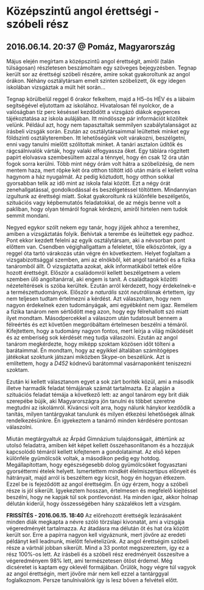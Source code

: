 # Középszintű angol érettségi - szóbeli rész
## 2016.06.14. 20:37 @ Pomáz, Magyarország
Május elején megírtam a középszintű angol érettségit, amiről (talán túlságosan) részletesen beszámoltam egy szöveges bejegyzésben. Tegnap került sor az érettségi szóbeli részére, amire sokat gyakoroltunk az angol órákon. Néhány osztálytársam emelt szinten szóbelizett, ők egy idegen iskolában vizsgáztak a múlt hét során...

Tegnap körülbelül reggel 6 órakor felkeltem, majd a H5-ös HÉV és a lábaim segítségével eljutottam az iskolához. Hivatalosan fél nyolckor, de a valóságban tíz perc késéssel kezdődött a vizsgázó diákok egyperces tájékoztatása az iskola aulájában. Itt mindössze pár információt közöltek velünk. Például azt, hogy nem tapasztaltak semmilyen szabálytalanságot az írásbeli vizsgák során. Ezután az osztálytársaimmal leültettek minket egy földszinti osztályteremben. Itt lehetőségünk volt várakozni, beszélgetni, enni vagy tanulni mielőtt szólítottak minket. A tanári asztalon üdítők és rágcsálnivalók várták, hogy valaki elfogyassza őket. Egy táblára rögzített papírt elolvasva szembesültem azzal a ténnyel, hogy én csak 12 óra után fogok sorra kerülni. Több mint négy órám volt hátra a szóbelizésig, de nem mentem haza, mert röpke két óra otthon töltött idő után máris el kellett volna hagynom a ház nyugalmát. Az pedig köztudott, hogy otthon sokkal gyorsabban telik az idő mint az iskola falai között. Ezt a négy órát zenehallgatással, gondolkodással és beszélgetéssel töltöttem. Mindannyian izgultunk az érettségi miatt. Sokat gyakoroltunk rá különféle beszélgetős, szituációs vagy képbemutatós feladatokkal, de az mégis benne volt a pakliban, hogy olyan témáról fognak kérdezni, amiről hirtelen nem tudok semmit mondani.

Negyed egykor szólt nekem egy tanár, hogy jöjjek ahhoz a teremhez, amiben a vizsgáztatás folyik. Behívtak a terembe és leültettek egy padhoz. Pont ekkor kezdett felelni az egyik osztálytársam, aki a névsorban pont előttem van. Csendben végighallgattam a feleletet, tőle elköszöntek, így a reggel óta tartó várakozás után végre én következtem. Helyet foglaltam a vizsgabizottsággal szemben, ami az elnökből, két angol tanárból és a fizika tanáromból állt. Ő vizsgáztatta azokat, akik informatikából tettek előre hozott érettségit. Először a családomról kellett beszélgetnem a velem szemben ülő angoltanárral, aki engem is tanít. A családtagok közötti nézeteltérések is szóba kerültek. Ezután arról kérdezett, hogy érdekelnek-e a természettudományok. Először a *naturális* szót *neutrális*nak értettem, így nem teljesen tudtam értelmezni a kérdést. Azt válaszoltam, hogy nem nagyon érdekelnek ezen tudományágak, ami egyébként nem igaz. Remélem a fizika tanárom nem sértődött meg azon, hogy egy félrehallott szó miatt ilyet mondtam. Másodpercekkel a válaszom után tudatosult bennem a félreértés és ezt követően megpróbáltam értelmesen beszélni a témáról. Kifejtettem, hogy a tudomány nagyon fontos, mert leírja a világ működését és az emberiség sok kérdését meg tudja válaszolni. Ezután az angol tanárom megkérdezte, hogy miképp szoktam közösen időt tölteni a barátaimmal. Én mondtam, hogy az egyikkel általában számítógépes játékokat szoktunk játszani miközben Skype-on beszélünk. Azt is említettem, hogy a *D452* kódnevű barátommal vasárnaponként teniszezni szoktam.

Ezután ki kellett választanom egyet a sok zárt boríték közül, ami a második illetve harmadik feladat témájának számát tartalmazta. Ez alapján a szituációs feladat témája a következő lett: az angol tanárom egy brit diák szerepébe bújik, aki Magyarországra jön tanulni és többet szeretne megtudni az iskolámról. Kíváncsi volt arra, hogy nálunk hánykor kezdődik a tanítás, milyen tantárgyakat tanulunk és milyen étkezési lehetőségek állnak rendelkezésünkre. Én igyekeztem a tanárnő minden kérdésére pontosan válaszolni.

Miután megtárgyaltuk az Árpád Gimnázium tulajdonságait, áttértünk az utolsó feladatra, amiben két képet kellett összehasonlítanom és a hozzájuk kapcsolódó témáról kellett kifejtenem a gondolataimat. Az első képen különféle gyümölcsök voltak, a másodikon pedig egy hotdog. Megállapítottam, hogy egészségesebb dolog gyümölcsöket fogyasztani gyorséttermi ételek helyett. Ismertettem mindkét élelmiszertípus előnyeit és hátrányait, majd arról is beszéltem egy kicsit, hogy én hogyan étkezem. Ezzel be is fejeződött az angol érettségim. Én úgy érzem, hogy a szóbeli része is jól sikerült. Igyekeztem hosszan, értelmesen és megfelelő kiejtéssel beszélni, hogy ne kapjak túl sok pontlevonást. Ha minden igaz, akkor holnap délután kiderül, hogy összességében hány százalékos lett a vizsgám.

**FRISSÍTÉS - 2016.06.15. 18:40**
Az előrehozott érettségik lezárásaként minden diák megkapta a névre szóló törzslapi kivonatát, ami a vizsgája végeredményét tartalmazza. Az átadásra ma délután öt és hat óra között került sor. Erre a papírra nagyon kell vigyáznunk, mert jövőre az eredeti példányt kell leadnunk, mielőtt felvételizünk. Az angol érettségim szóbeli része a vártnál jobban sikerült. Mind a 33 pontot megszereztem, így ez a rész 100%-os lett. Az írásbeli és a szóbeli rész eredményeit összesítve a végeredményem 98% lett, ami természetesen ötöst érdemel. Még dicséretet is kaptam egy oklevél formájában. Örülök, hogy végre túl vagyok az angol érettségin, mert jövőre már nem kell ezzel a tantárggyal foglalkoznom. Persze tanulnivalónk így is lesz bőven a felvételi előtt.
<!--stackedit_data:
eyJoaXN0b3J5IjpbMjkxMzMyNzk2XX0=
-->